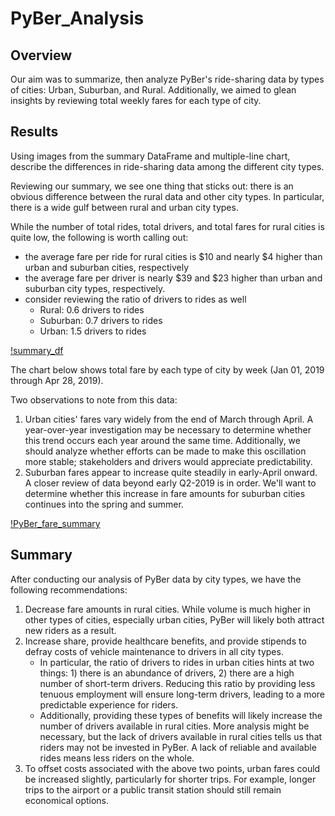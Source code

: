 # PyBer_Analysis


## Overview 
Our aim was to summarize, then analyze PyBer's ride-sharing data by types of cities: Urban, Suburban, and Rural. Additionally, we aimed to glean insights by reviewing total weekly fares for each type of city. 



## Results
Using images from the summary DataFrame and multiple-line chart, describe the differences in ride-sharing data among the different city types.

Reviewing our summary, we see one thing that sticks out: there is an obvious difference between the rural data and other city types. In particular, there is a wide gulf between rural and urban city types. 

While the number of total rides, total drivers, and total fares for rural cities is quite low, the following is worth calling out:
* the average fare per ride for rural cities is $10 and nearly $4 higher than urban and suburban cities, respectively
* the average fare per driver is nearly $39 and $23 higher than urban and suburban city types, respectively. 
* consider reviewing the ratio of drivers to rides as well  
    * Rural: 0.6 drivers to rides
    * Suburban: 0.7 drivers to rides
    * Urban: 1.5 drivers to rides

[!summary_df](analysis/screenshots/summary_df.png)



The chart below shows total fare by each type of city by week (Jan 01, 2019 through Apr 28, 2019). 

Two observations to note from this data: 
1. Urban cities' fares vary widely from the end of March through April. A year-over-year investigation may be necessary to determine whether this trend occurs each year around the same time. Additionally, we should analyze whether efforts can be made to make this oscillation more stable; stakeholders and drivers would appreciate predictability. 
2. Suburban fares appear to increase quite steadily in early-April onward. A closer review of data beyond early Q2-2019 is in order. We'll want to determine whether this increase in fare amounts for suburban cities continues into the spring and summer. 

[!PyBer_fare_summary](analysis/PyBer_fare_summary.png)


## Summary

After conducting our analysis of PyBer data by city types, we have the following recommendations: 
1. Decrease fare amounts in rural cities. While volume is much higher in other types of cities, especially urban cities, PyBer will likely both attract new riders as a result. 
2. Increase share, provide healthcare benefits, and provide stipends to defray costs of vehicle maintenance to drivers in all city types. 
    * In particular, the ratio of drivers to rides in urban cities hints at two things: 1) there is an abundance of drivers, 2) there are a high number of short-term drivers. Reducing this ratio by providing less tenuous employment will ensure long-term drivers, leading to a more predictable experience for riders. 
    * Additionally, providing these types of benefits will likely increase the number of drivers available in rural cities. More analysis might be necessary, but the lack of drivers available in rural cities tells us that riders may not be invested in PyBer. A lack of reliable and available rides means less riders on the whole. 
3. To offset costs associated with the above two points, urban fares could be increased slightly, particularly for shorter trips. For example, longer trips to the airport or a public transit station should still remain economical options. 
